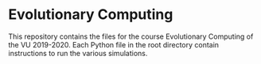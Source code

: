 # Evolutionary Computing 
This repository contains the files for the course Evolutionary Computing of the VU 2019-2020. Each Python file in the root directory contain instructions to run the various simulations.
